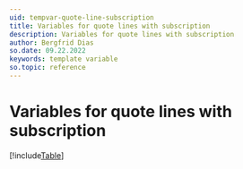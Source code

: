 ```yaml
---
uid: tempvar-quote-line-subscription
title: Variables for quote lines with subscription
description: Variables for quote lines with subscription
author: Bergfrid Dias
so.date: 09.22.2022
keywords: template variable
so.topic: reference
---
```


# Variables for quote lines with subscription

[!include[Table](../../../../../common/includes/variable/table-quote-line-sub.md)]
